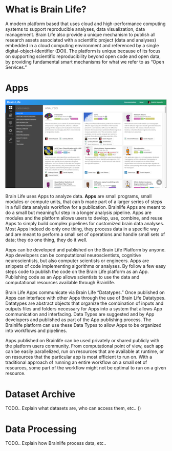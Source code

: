 <!--- Brainlife Style and Conventions ---->
<!---     ---->
<!--- Brainlife is a platform. ---->
<!--- Brainlife Apps are simply Apps. ---->
<!--- Brainlife Datatypes are simply Datatypes ---->
<!--- Brainlife Data sets are Datasets ---->
<!--- Brainlife Apps and Datasets together are Research Assets or simply Assets ---->

# What is Brain Life?

A modern platform based that uses cloud and high-performance computing systems to support reproducible analyses, data visualization, data management. Brain Life also provide a unique mechanism to publish all research assets associated with a scientific project (data and analyses) embedded in a cloud computing environment and referenced by a single digital-object-identifier (DOI). The platform is unique because of its focus on supporting scientific reproducibility beyond open code and open data, by providing fundamental smart mechanisms for what we refer to as “Open Services.” 

# Apps

![dataset](/img/apps.png)

Brain Life uses Apps to analyze data. **Apps** are small programs, small modules or compute units, that can b made part of a larger series of steps in a full data analysis workflow for a publication. Brainlife Apps are meant to do a small but meaningful step in a longer analysis pipeline. Apps are modules and the platform allows users to devlop, use, combine, and reuse Apps to simply build complex pipelines for customized brain data analyses. Most Apps indeed do only one thing, they process data in a specific way and are meant to perform a small set of operations and handle small sets of data; they do one thing, they do it well.

Apps can be developed and published on the Brain Life Platform by anyone. App developers can be computational neuroscientists, cognitive neuroscientists, but also computer scientists or engineers. Apps are snippets of code implementing algorithms or analyses. By follow a few easy steps code to publish the code on the Brain Life platform as an App. Publishing code as an App allows scientists to use the data and computational resources available through Brainlife. 

Brain Life Apps communicate via Brain Life “Datatypes.” Once published on Apps can interface with other Apps through the use of Brain Life Datatypes. Datatypes are abstract objects that organize the combination of inputs and outputs files and folders necessary for Apps into a system that allows App communication and interfacing. Data Types are suggested and by App developers and published as part of the App publishing process. The Brainlife platform can use these Data Types to allow Apps to be organized into workflows and pipelines.

Apps published on Brainlife can be used privately or shared publicly with the platform users community. From computational point of view, each app can be easily parallelized, run on resources that are available at runtime, or on resources that the particular app is most efficient to run on. With a traditional approach of running an entire workflow on a small set of resources, some part of the workflow might not be optimal to run on a given resource. 
 
# Dataset Archive

TODO.. Explain what datasets are, who can access them, etc.. ()

# Data Processing

TODO.. Explain how Brainlife process data, etc..



